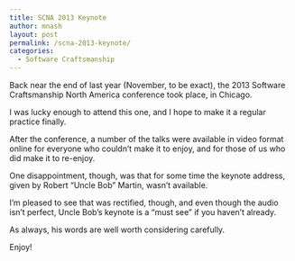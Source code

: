 ```yaml
---
title: SCNA 2013 Keynote
author: mnash
layout: post
permalink: /scna-2013-keynote/
categories:
  - Software Craftsmanship
---
```

Back near the end of last year (November, to be exact), the 2013 Software Craftsmanship North America conference took place, in Chicago.

I was lucky enough to attend this one, and I hope to make it a regular practice finally.

After the conference, a number of the talks were available in video format online for everyone who couldn&#8217;t make it to enjoy, and for those of us who did make it to re-enjoy.

One disappointment, though, was that for some time the keynote address, given by Robert &#8220;Uncle Bob&#8221; Martin, wasn&#8217;t available. 

I&#8217;m pleased to see that was rectified, though, and even though the audio isn&#8217;t perfect, Uncle Bob&#8217;s keynote is a &#8220;must see&#8221; if you haven&#8217;t already.

As always, his words are well worth considering carefully.

Enjoy!